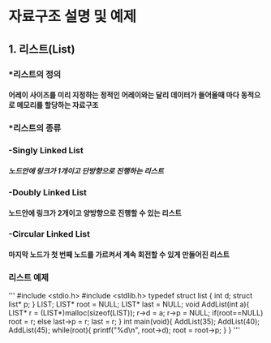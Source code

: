 # 자료구조 설명 및 예제

## 1. 리스트(List)

### *리스트의 정의

#### 어레이 사이즈를 미리 지정하는 정적인 어레이와는 달리 데이터가 들어올때 마다 동적으로 메모리를 할당하는 자료구조

### *리스트의 종류

### -Singly Linked List
##### 노드안에 링크가 1개이고 단방향으로 진행하는 리스트

### -Doubly Linked List
#### 노드안에 링크가 2개이고 양방향으로 진행할 수 있는 리스트

### -Circular Linked List
#### 마지막 노드가 첫 번째 노드를 가르켜서 계속 회전할 수 있게 만들어진 리스트

### 리스트 예제

'''
#include <stdio.h>
#include <stdlib.h>
typedef struct list {
 int d;
 struct list* p;
} LIST;
LIST* root = NULL;
LIST* last = NULL;
void AddList(int a){
 LIST* r = (LIST*)malloc(sizeof(LIST));
 r->d = a;
 r->p = NULL;
 if(root==NULL) root = r;
 else           last->p = r;
 last = r;
}
int main(void){
 AddList(35);
 AddList(40);
 AddList(45);
 while(root){
  printf("%d\n", root->d);
  root = root->p;
 }
}
'''
